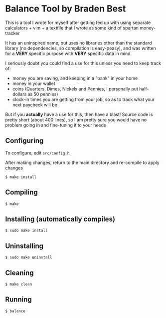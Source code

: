 # Balance Tool by Braden Best

This is a tool I wrote for myself after getting fed up with using separate calculators + vim + a textfile that I wrote as some kind of spartan money-tracker

It has an uninspired name, but uses no libraries other than the standard library (no dependencies, so compilation is easy-peasy), and was written for a **VERY** specific purpose with **VERY** specific data in mind.

I seriously doubt you could find a use for this unless you need to keep track of:

* money you are saving, and keeping in a "bank" in your home
* money in your wallet
* coins (Quarters, Dimes, Nickels and Pennies, I personally put half-dollars as 50 pennies)
* clock-in times you are getting from your job, so as to track what your next paycheck will be

But if you **actually** have a use for this, then have a blast! Source code is pretty short (about 400 lines), so I am pretty sure you would have no problem going in and fine-tuning it to your needs

## Configuring

To configure, edit `src/config.h`

After making changes, return to the main directory and re-compile to apply changes

    $ make install

## Compiling

    $ make

## Installing (automatically compiles)

    $ sudo make install

## Uninstalling

    $ sudo make uninstall

## Cleaning

    $ make clean

## Running

    $ balance
